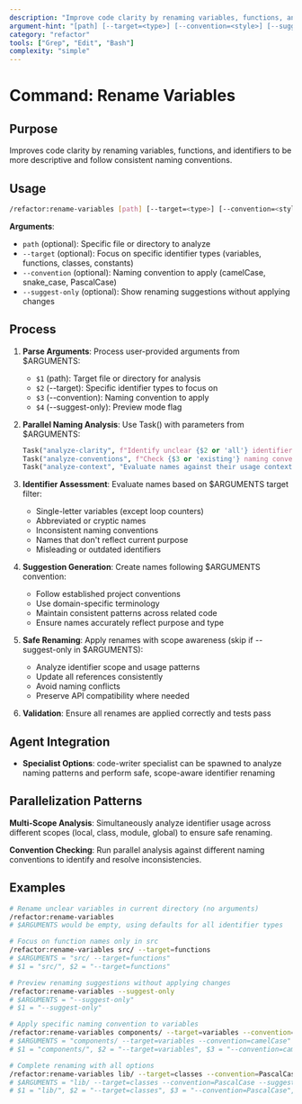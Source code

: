 ```yaml
---
description: "Improve code clarity by renaming variables, functions, and identifiers to be more descriptive"
argument-hint: "[path] [--target=<type>] [--convention=<style>] [--suggest-only]"
category: "refactor"
tools: ["Grep", "Edit", "Bash"]
complexity: "simple"
---
```


# Command: Rename Variables

## Purpose

Improves code clarity by renaming variables, functions, and identifiers to be more descriptive and follow consistent naming conventions.

## Usage

```bash
/refactor:rename-variables [path] [--target=<type>] [--convention=<style>] [--suggest-only]
```

**Arguments**:

- `path` (optional): Specific file or directory to analyze
- `--target` (optional): Focus on specific identifier types (variables, functions, classes, constants)
- `--convention` (optional): Naming convention to apply (camelCase, snake_case, PascalCase)
- `--suggest-only` (optional): Show renaming suggestions without applying changes

## Process

1. **Parse Arguments**: Process user-provided arguments from $ARGUMENTS:
   - `$1` (path): Target file or directory for analysis
   - `$2` (--target): Specific identifier types to focus on
   - `$3` (--convention): Naming convention to apply
   - `$4` (--suggest-only): Preview mode flag

2. **Parallel Naming Analysis**: Use Task() with parameters from $ARGUMENTS:

   ```python
   Task("analyze-clarity", f"Identify unclear {$2 or 'all'} identifiers in {$1 or 'current directory'}"),
   Task("analyze-conventions", f"Check {$3 or 'existing'} naming convention consistency"),
   Task("analyze-context", "Evaluate names against their usage context and purpose")
   ```

3. **Identifier Assessment**: Evaluate names based on $ARGUMENTS target filter:
   - Single-letter variables (except loop counters)
   - Abbreviated or cryptic names
   - Inconsistent naming conventions
   - Names that don't reflect current purpose
   - Misleading or outdated identifiers

4. **Suggestion Generation**: Create names following $ARGUMENTS convention:
   - Follow established project conventions
   - Use domain-specific terminology
   - Maintain consistent patterns across related code
   - Ensure names accurately reflect purpose and type

5. **Safe Renaming**: Apply renames with scope awareness (skip if --suggest-only in $ARGUMENTS):
   - Analyze identifier scope and usage patterns
   - Update all references consistently
   - Avoid naming conflicts
   - Preserve API compatibility where needed

6. **Validation**: Ensure all renames are applied correctly and tests pass

## Agent Integration

- **Specialist Options**: code-writer specialist can be spawned to analyze naming patterns and perform safe, scope-aware identifier renaming

## Parallelization Patterns

**Multi-Scope Analysis**: Simultaneously analyze identifier usage across different scopes (local, class, module, global) to ensure safe renaming.

**Convention Checking**: Run parallel analysis against different naming conventions to identify and resolve inconsistencies.

## Examples

```bash
# Rename unclear variables in current directory (no arguments)
/refactor:rename-variables
# $ARGUMENTS would be empty, using defaults for all identifier types

# Focus on function names only in src
/refactor:rename-variables src/ --target=functions
# $ARGUMENTS = "src/ --target=functions"
# $1 = "src/", $2 = "--target=functions"

# Preview renaming suggestions without applying changes
/refactor:rename-variables --suggest-only
# $ARGUMENTS = "--suggest-only"
# $1 = "--suggest-only"

# Apply specific naming convention to variables
/refactor:rename-variables components/ --target=variables --convention=camelCase
# $ARGUMENTS = "components/ --target=variables --convention=camelCase"
# $1 = "components/", $2 = "--target=variables", $3 = "--convention=camelCase"

# Complete renaming with all options
/refactor:rename-variables lib/ --target=classes --convention=PascalCase --suggest-only
# $ARGUMENTS = "lib/ --target=classes --convention=PascalCase --suggest-only"
# $1 = "lib/", $2 = "--target=classes", $3 = "--convention=PascalCase", $4 = "--suggest-only"
